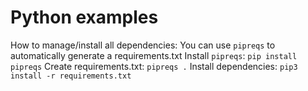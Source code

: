 # Python examples

How to manage/install all dependencies:
You can use `pipreqs` to automatically generate a requirements.txt
Install `pipreqs`: `pip install pipreqs`
Create requirements.txt: `pipreqs .`
Install dependencies: `pip3 install -r requirements.txt`
